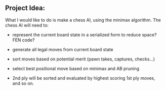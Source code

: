 Project Idea:
----

What I would like to do is make a chess AI, using the minimax algorithm.  The chess AI will need to:

* represent the current board state in a serialized form to reduce space?  FEN code?

* generate all legal moves from current board state
* sort moves based on potential merit (pawn takes, captures, checks...)
* select best positional move based on minimax and AB pruning
* 2nd ply will be sorted and evaluated by highest scoring 1st ply moves, and so on.



